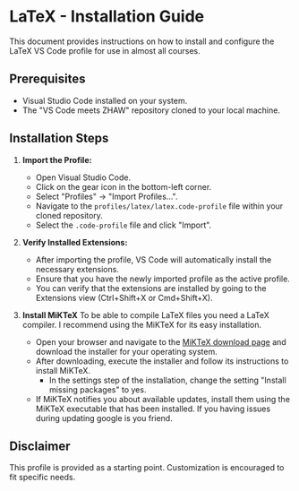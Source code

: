 # LaTeX - Installation Guide

This document provides instructions on how to install and configure the LaTeX VS Code profile for use in almost all courses.

## Prerequisites

* Visual Studio Code installed on your system.
* The "VS Code meets ZHAW" repository cloned to your local machine.

## Installation Steps

1.  **Import the Profile:**
    * Open Visual Studio Code.
    * Click on the gear icon in the bottom-left corner.
    * Select "Profiles" -> "Import Profiles...".
    * Navigate to the `profiles/latex/latex.code-profile` file within your cloned repository.
    * Select the `.code-profile` file and click "Import".

2.  **Verify Installed Extensions:**
    * After importing the profile, VS Code will automatically install the necessary extensions.
    * Ensure that you have the newly imported profile as the active profile.
    * You can verify that the extensions are installed by going to the Extensions view (Ctrl+Shift+X or Cmd+Shift+X).

3.  **Install MiKTeX**
    To be able to compile LaTeX files you need a LaTeX compiler. I recommend using the MiKTeX for its easy installation.
    
    * Open your browser and navigate to the [MiKTeX download page](https://miktex.org/download) and download the installer for your operating system.
    * After downloading, execute the installer and follow its instructions to install MiKTeX.
        * In the settings step of the installation, change the setting "Install missing packages" to yes.
    * If MiKTeX notifies you about available updates, install them using the MiKTeX executable that has been installed. If you having issues during updating google is you friend.

## Disclaimer

This profile is provided as a starting point. Customization is encouraged to fit specific needs.